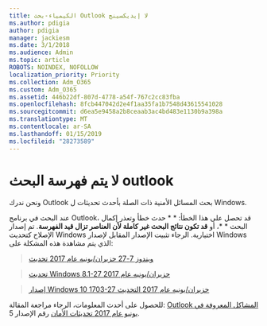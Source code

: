 ```yaml
---
title: الكيمياء-بحث Outlook لا إيديكسينج
ms.author: pdigia
author: pdigia
manager: jackiesm
ms.date: 3/1/2018
ms.audience: Admin
ms.topic: article
ROBOTS: NOINDEX, NOFOLLOW
localization_priority: Priority
ms.collection: Adm_O365
ms.custom: Adm_O365
ms.assetid: 446b22df-807d-4778-a54f-767c2cc83fba
ms.openlocfilehash: 8fcb447042d2e4f1aa35fa1b7548d43615541028
ms.sourcegitcommit: d6ea5e9458a2b8ceaab3ac4bd483e1130b9a398a
ms.translationtype: MT
ms.contentlocale: ar-SA
ms.lasthandoff: 01/15/2019
ms.locfileid: "28273589"
---
```

# <a name="outlook-search-not-indexing"></a>لا يتم فهرسة البحث outlook

ونحن ندرك Outlook بحث المسائل الأمنية ذات الصلة بأحدث تحديثات ل Windows.
  
عند البحث في برنامج Outlook، قد تحصل على هذا الخطأ: * * حدث خطأ وتعذر إكمال البحث * *، أو **قد تكون نتائج البحث غير كاملة لأن العناصر تزال قيد الفهرسة**. تم إصدار الإصلاح كتحديث Windows اختيارية. الرجاء تثبيت الإصدار المقابل لإصدار Windows الذي يتم مشاهدة هذه المشكلة على: 
  
> [ويندوز 7-27 حزيران/يونيه عام 2017 تحديث](https://support.office.com/article/https://support.microsoft.com/kb/4022168.aspx)
    
> [تحديث Windows 8.1-27 حزيران/يونيه عام 2017](https://support.office.com/article/https://support.microsoft.com/kb/4022720.aspx)
    
> [إصدار Windows 10 1703-27 حزيران/يونيه عام 2017 التحديث](https://support.office.com/article/https://support.microsoft.com/kb/4022716.aspx)
    
للحصول على أحدث المعلومات، الرجاء مراجعة المقالة: [Outlook المشاكل المعروفة في يونيو عام 2017 تحديثات الأمان](https://support.office.com/article/https://support.office.com/en-us/article/Outlook-known-issues-in-the-June-2017-security-updates-3F6DBFFD-8505-492D-B19F-B3B89369ED9B.aspx) رقم الإصدار 5. 
  

